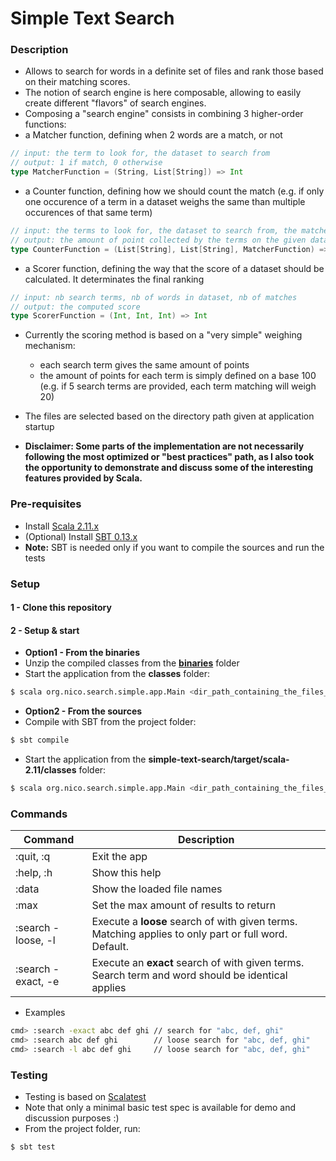# Simple Text Search

### Description
 * Allows to search for words in a definite set of files and rank those based on their matching scores.
 * The notion of search engine is here composable, allowing to easily create different "flavors" of search engines.
 * Composing a "search engine" consists in combining 3 higher-order functions:
  * a Matcher function, defining when 2 words are a match, or not
```scala
// input: the term to look for, the dataset to search from
// output: 1 if match, 0 otherwise
type MatcherFunction = (String, List[String]) => Int
```
  * a Counter function, defining how we should count the match (e.g. if only one occurence of a term in a dataset weighs the same than multiple occurences of that same term)
```scala
// input: the terms to look for, the dataset to search from, the matcher method
// output: the amount of point collected by the terms on the given dataset
type CounterFunction = (List[String], List[String], MatcherFunction) => Int
```
  * a Scorer function, defining the way that the score of a dataset should be calculated. It determinates the final ranking
```scala
// input: nb search terms, nb of words in dataset, nb of matches
// output: the computed score
type ScorerFunction = (Int, Int, Int) => Int
```  
 * Currently the scoring method is based on a "very simple" weighing mechanism:
   * each search term gives the same amount of points
   * the amount of points for each term is simply defined on a base 100 (e.g. if 5 search terms are provided, each term matching will weigh 20)
 * The files are selected based on the directory path given at application startup

 * **Disclaimer: Some parts of the implementation are not necessarily following the most optimized or "best practices" path, as I also took the opportunity to demonstrate and discuss some of the interesting features provided by Scala.**

### Pre-requisites
 * Install [Scala 2.11.x](https://www.scala-lang.org/download/)
 * (Optional) Install [SBT 0.13.x](http://www.scala-sbt.org/download.html)
  * **Note:** SBT is needed only if you want to compile the sources and run the tests

### Setup

#### 1 - Clone this repository

#### 2 - Setup & start
 * **Option1 - From the binaries**
  * Unzip the compiled classes from the [**binaries**](https://github.com/thepotatofield/text-search/tree/master/binaries) folder   
  * Start the application from the **classes** folder:
```bash
$ scala org.nico.search.simple.app.Main <dir_path_containing_the_files_to_load_and_search_from>
```
 * **Option2 - From the sources**
  * Compile with SBT from the project folder:
```bash
$ sbt compile
```
  * Start the application from the **simple-text-search/target/scala-2.11/classes** folder:   
```bash
$ scala org.nico.search.simple.app.Main <dir_path_containing_the_files_to_load_and_search_from>
```

### Commands

| Command       | Description   |
| ------------- | ------------- |
| :quit, :q | Exit the app |
| :help, :h | Show this help |
| :data | Show the loaded file names |
| :max | Set the max amount of results to return |
| :search -loose, -l <terms> | Execute a **loose** search of with given terms. Matching applies to only part or full word. Default. |
| :search -exact, -e <terms> | Execute an **exact** search of with given terms. Search term and word should be identical applies |

 * Examples
```bash
cmd> :search -exact abc def ghi // search for "abc, def, ghi"
cmd> :search abc def ghi        // loose search for "abc, def, ghi"
cmd> :search -l abc def ghi     // loose search for "abc, def, ghi"
```

### Testing

 * Testing is based on [Scalatest](http://www.scalatest.org)
 * Note that only a minimal basic test spec is available for demo and discussion purposes :)
 * From the project folder, run:   
 ```bash
 $ sbt test
 ```
